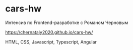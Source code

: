 # cars-hw

Интенсив по Frontend-разработке с Романом Черновым

https://chernataly2020.github.io/cars-hw/

HTML, CSS, Javascript, Typescript, Angular
